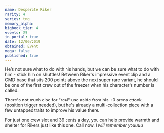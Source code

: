 ```yaml
---
name: Desperate Riker
rarity: 4
series: tng
memory_alpha:
bigbook_tier: 4
events: 38
in_portal: true
date: 12/06/2019
obtained: Event
mega: false
published: true
---
```


He’s not sure what to do with his hands, but we can be sure what to do with him - stick him on shuttles! Between Riker's impressive event clip and a CMD base that sits 200 points above the next super rare variant, he should be one of the first crew out of the freezer when his character's number is called.

There's not much else for "real" use aside from his +9 arena attack (position trigger needed), but he's already a multi-collection piece with a few untapped traits to improve his value there.

For just one crew slot and 39 cents a day, you can help provide warmth and shelter for Rikers just like this one. Call now. *I will remember youuuu*
